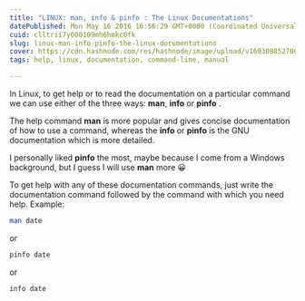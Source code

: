 ```yaml
---
title: "LINUX: man, info & pinfo : The Linux Documentations"
datePublished: Mon May 16 2016 16:56:29 GMT+0000 (Coordinated Universal Time)
cuid: clltrii7y000109mh6hmkc0fk
slug: linux-man-info-pinfo-the-linux-documentations
cover: https://cdn.hashnode.com/res/hashnode/image/upload/v1693088527006/89f6757a-86a3-4f19-98fa-2421038a65f4.jpeg
tags: help, linux, documentation, command-line, manual

---
```


In Linux, to get help or to read the documentation on a particular command we can use either of the three ways: **man**, **info** or **pinfo** .

The help command **man** is more popular and gives concise documentation of how to use a command, whereas the **info** or **pinfo** is the GNU documentation which is more detailed.

I personally liked **pinfo** the most, maybe because I come from a Windows background, but I guess I will use **man** more 😀

To get help with any of these documentation commands, just write the documentation command followed by the command with which you need help. Example:

```bash
man date
```

or

```bash
pinfo date
```

or

```bash
info date
```
